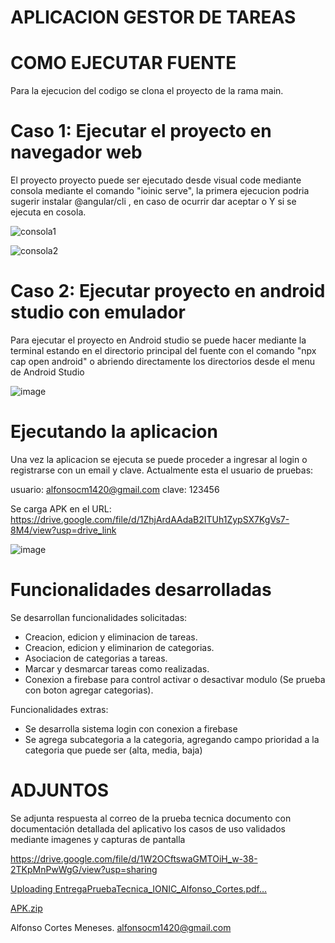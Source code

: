 # APLICACION GESTOR DE TAREAS


#  COMO EJECUTAR FUENTE 

Para la ejecucion del codigo  se  clona el proyecto de la rama main.

# Caso 1:  Ejecutar el proyecto en navegador web 

El proyecto proyecto puede ser ejecutado desde visual code mediante consola mediante el comando "ioinic serve", la primera ejecucion podria sugerir instalar @angular/cli , en caso de ocurrir dar aceptar o Y si se ejecuta en cosola.


![consola1](https://github.com/user-attachments/assets/abaf0d6d-9830-43b7-acb4-50363752625e)


![consola2](https://github.com/user-attachments/assets/8050fc2e-ef14-4fc0-9a25-4cc83b97022f)


# Caso 2: Ejecutar proyecto en android studio con emulador 

Para ejecutar el proyecto en Android studio se puede hacer mediante la terminal estando en el directorio  principal del fuente con el comando 
"npx cap open android"  o abriendo directamente los directorios desde el menu de Android Studio 

![image](https://github.com/user-attachments/assets/c748b48d-187f-4ed0-a916-c5612257eab7)

# Ejecutando la aplicacion 

Una vez la aplicacion se ejecuta se puede proceder a ingresar al login o registrarse con un email y clave.
Actualmente esta el usuario de pruebas:

usuario: alfonsocm1420@gmail.com
clave: 123456


Se carga APK en el URL: https://drive.google.com/file/d/1ZhjArdAAdaB2ITUh1ZypSX7KgVs7-8M4/view?usp=drive_link



![image](https://github.com/user-attachments/assets/5ab52ecc-fed0-4af5-9938-c4cb8d6dd0f6)


# Funcionalidades desarrolladas 

Se desarrollan funcionalidades solicitadas: 

* Creacion, edicion y eliminacion de tareas.
* Creacion, edicion y eliminarion de categorias.
* Asociacion de categorias a tareas.
* Marcar y desmarcar tareas como realizadas.
* Conexion a firebase para control activar o desactivar modulo (Se prueba con boton agregar categorias).

Funcionalidades extras: 
*  Se desarrolla sistema login con conexion a firebase
*  Se agrega subcategoria a la categoria, agregando campo  prioridad a la categoria que puede ser (alta, media, baja)



# ADJUNTOS

Se adjunta respuesta al correo de la prueba tecnica documento con documentación detallada del aplicativo los casos de uso validados mediante imagenes y capturas de pantalla 

https://drive.google.com/file/d/1W2OCftswaGMTOiH_w-38-2TKpMnPwWgG/view?usp=sharing



[Uploading EntregaPruebaTecnica_IONIC_Alfonso_Cortes.pdf…]()

[APK.zip](https://github.com/user-attachments/files/18017914/APK.zip)



Alfonso Cortes Meneses. 
alfonsocm1420@gmail.com










